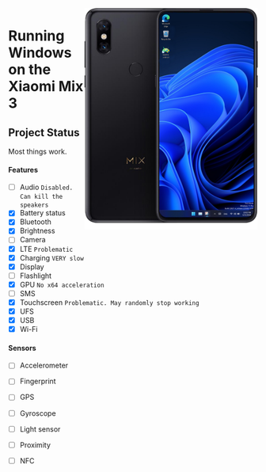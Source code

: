 <img align="right" src="https://github.com/n00b69/woa-perseus/blob/main/perseus.png" width="350" alt="Windows 11 running on perseus">

# Running Windows on the Xiaomi Mix 3

## Project Status
Most things work.

#### Features
- [ ] Audio ```Disabled. Can kill the speakers```
- [X] Battery status
- [x] Bluetooth
- [x] Brightness 
- [ ] Camera
- [x] LTE ```Problematic```
- [x] Charging ```VERY slow```
- [x] Display
- [ ] Flashlight
- [x] GPU  ```No x64 acceleration```
- [ ] SMS
- [x] Touchscreen ```Problematic. May randomly stop working```
- [x] UFS
- [x] USB
- [x] Wi-Fi

#### Sensors
- [ ] Accelerometer
- [ ] Fingerprint
- [ ] GPS
- [ ] Gyroscope
- [ ] Light sensor
- [ ] Proximity
- [ ] NFC





















